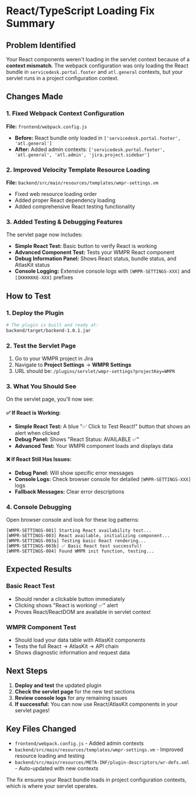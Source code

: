 # React/TypeScript Loading Fix Summary

## Problem Identified
Your React components weren't loading in the servlet context because of a **context mismatch**. The webpack configuration was only loading the React bundle in `servicedesk.portal.footer` and `atl.general` contexts, but your servlet runs in a project configuration context.

## Changes Made

### 1. Fixed Webpack Context Configuration
**File:** `frontend/webpack.config.js`
- **Before:** React bundle only loaded in `['servicedesk.portal.footer', 'atl.general']`
- **After:** Added admin contexts: `['servicedesk.portal.footer', 'atl.general', 'atl.admin', 'jira.project.sidebar']`

### 2. Improved Velocity Template Resource Loading
**File:** `backend/src/main/resources/templates/wmpr-settings.vm`
- Fixed web resource loading order
- Added proper React dependency loading
- Added comprehensive React testing functionality

### 3. Added Testing & Debugging Features
The servlet page now includes:
- **Simple React Test:** Basic button to verify React is working
- **Advanced Component Test:** Tests your WMPR React component
- **Debug Information Panel:** Shows React status, bundle status, and AtlasKit status
- **Console Logging:** Extensive console logs with `[WMPR-SETTINGS-XXX]` and `[IKKKKKKE-XXX]` prefixes

## How to Test

### 1. Deploy the Plugin
```bash
# The plugin is built and ready at:
backend/target/backend-1.0.1.jar
```

### 2. Test the Servlet Page
1. Go to your WMPR project in Jira
2. Navigate to **Project Settings** → **WMPR Settings**
3. URL should be: `/plugins/servlet/wmpr-settings?projectKey=WMPR`

### 3. What You Should See
On the servlet page, you'll now see:

#### ✅ If React is Working:
- **Simple React Test:** A blue "✅ Click to Test React!" button that shows an alert when clicked
- **Debug Panel:** Shows "React Status: AVAILABLE ✅"
- **Advanced Test:** Your WMPR component loads and displays data

#### ❌ If React Still Has Issues:
- **Debug Panel:** Will show specific error messages
- **Console Logs:** Check browser console for detailed `[WMPR-SETTINGS-XXX]` logs
- **Fallback Messages:** Clear error descriptions

### 4. Console Debugging
Open browser console and look for these log patterns:
```
[WMPR-SETTINGS-001] Starting React availability test...
[WMPR-SETTINGS-003] React available, initializing component...
[WMPR-SETTINGS-003a] Testing basic React rendering...
[WMPR-SETTINGS-003b] ✅ Basic React test successful!
[WMPR-SETTINGS-004] Found WMPR init function, testing...
```

## Expected Results

### Basic React Test
- Should render a clickable button immediately
- Clicking shows "React is working! ✅" alert
- Proves React/ReactDOM are available in servlet context

### WMPR Component Test  
- Should load your data table with AtlasKit components
- Tests the full React → AtlasKit → API chain
- Shows diagnostic information and request data

## Next Steps

1. **Deploy and test** the updated plugin
2. **Check the servlet page** for the new test sections
3. **Review console logs** for any remaining issues
4. **If successful:** You can now use React/AtlasKit components in your servlet pages!

## Key Files Changed
- `frontend/webpack.config.js` - Added admin contexts
- `backend/src/main/resources/templates/wmpr-settings.vm` - Improved resource loading and testing
- `backend/src/main/resources/META-INF/plugin-descriptors/wr-defs.xml` - Auto-updated with new contexts

The fix ensures your React bundle loads in project configuration contexts, which is where your servlet operates. 